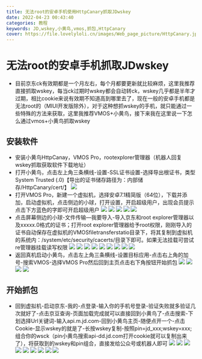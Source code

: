 ```yaml
---
title: 无法root的安卓手机使用HttpCanary抓取JDwskey
date: 2022-04-23 00:43:40
categories: 教程
keywords: JD,wskey,小黄鸟,vmos,抓包,HttpCanary
cover: https://file.lovelyloli.cn/images/Web_page_picture/HttpCanary.jpg
---
```

# 无法root的安卓手机抓取JDwskey
* 目前京东ck有效期都是一个月左右，每个月都要更新就比较麻烦，这里我推荐直接抓取wskey，每当ck过期时wskey都会自动转ck，wskey几乎都是半年才过期，相比cookie来说有效期不知道高到哪里去了，现在一般的安卓手机都是无法root的（MIUI开发版除外），对于这种想抓wskey的手机，就只能通过一些特殊的方法来获取，这里我推荐VMOS+小黄鸟，接下来我在这里说一下怎么通过vmos+小黄鸟抓取wskey
## 安装软件
* 安装小黄鸟HttpCanay，VMOS Pro，rootexplorer管理器（机器人回复wskey抓取获取软件下载地址）
* 打开小黄鸟，点击左上角三条横线-设置-SSL证书设置-选择导出根证书，类型System Trusted (.0)【导出的证书储存路径为：内部储存/HttpCanary/cert/】
![](https://file.lovelyloli.cn/images/course/JDwskey/No.1.png)
* 打开VMOS Pro，新建一个虚拟机，选择安卓7.1精简版（64位），下载并添加，启动虚拟机，点击侧边的小球，打开设置，开启超级用户，出现会员提示点击下方蓝色的字即可开启超级用户
![](https://file.lovelyloli.cn/images/course/JDwskey/No.2.png)
![](https://file.lovelyloli.cn/images/course/JDwskey/No.3.png)
![](https://file.lovelyloli.cn/images/course/JDwskey/No.4.png)
![](https://file.lovelyloli.cn/images/course/JDwskey/No.5.png)
![](https://file.lovelyloli.cn/images/course/JDwskey/No.6.png)
* 点击屏幕侧边的小球-文件传输—我要导入-导入京东和root explorer管理器以及xxxxx.0格式的证书；打开root explorer管理器给予root权限，刚刚导入的证书自动保存在虚拟机的VMOSfiletransferstatio目录下，将其复制到虚拟机的系统内：/system/etc/security/cacerts/目录下即可。如果无法挂载可尝试re管理器挂载读写权限
![](https://file.lovelyloli.cn/images/course/JDwskey/No.7.png)
![](https://file.lovelyloli.cn/images/course/JDwskey/No.8.png)
![](https://file.lovelyloli.cn/images/course/JDwskey/No.9.png)
![](https://file.lovelyloli.cn/images/course/JDwskey/No.10.png)
![](https://file.lovelyloli.cn/images/course/JDwskey/No.11.png)
![](https://file.lovelyloli.cn/images/course/JDwskey/No.12.png)
![](https://file.lovelyloli.cn/images/course/JDwskey/No.13.png)
![](https://file.lovelyloli.cn/images/course/JDwskey/No.14.png)
![](https://file.lovelyloli.cn/images/course/JDwskey/No.15.png)
* 返回真机启动小黄鸟，点击左上角三条横线-设置目标应用-点击右上角的加号-搜索VMOS-选择VMOS Pro然后回到主页点击右下角按钮开始抓包
![](https://file.lovelyloli.cn/images/course/JDwskey/No.16.png)
![](https://file.lovelyloli.cn/images/course/JDwskey/No.17.png)
![](https://file.lovelyloli.cn/images/course/JDwskey/No.18.png)
![](https://file.lovelyloli.cn/images/course/JDwskey/No.19.png)
## 开始抓包
* 回到虚拟机-启动京东-我的-点登录-输入你的手机号登录-验证失败就多验证几次就好了-点击京豆查询-页面加载完成就可以直接回到小黄鸟了-点击搜索-下划选择Url关键词-输入api.m.jd.com-回到小黄鸟主页-随便点开一个-点击Cookie-显示wskey的就是了-长按wskey复制-按照pin=jd_xxx;wskey=xxx;组合你的wsck（pin小黄鸟搜索api-dd.jd.com打开cookie就可以复制出来了），将获取到的wskey和pin组合，直接发给公众号或机器人即可
![](https://file.lovelyloli.cn/images/course/JDwskey/No.20.png)
![](https://file.lovelyloli.cn/images/course/JDwskey/No.21.png)
![](https://file.lovelyloli.cn/images/course/JDwskey/No.22.png)
![](https://file.lovelyloli.cn/images/course/JDwskey/No.23.png)
![](https://file.lovelyloli.cn/images/course/JDwskey/No.24.png)
![](https://file.lovelyloli.cn/images/course/JDwskey/No.25.png)
![](https://file.lovelyloli.cn/images/course/JDwskey/No.26.png)
![](https://file.lovelyloli.cn/images/course/JDwskey/No.27.png)
![](https://file.lovelyloli.cn/images/course/JDwskey/No.28.png)